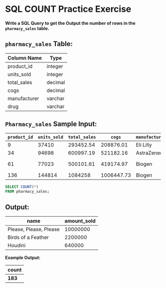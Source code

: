 # SQL COUNT Practice Exercise

#### Write a SQL Query to get the Output the number of rows in the `pharmacy_sales` table.

## `pharmacy_sales` Table:


| Column Name   | Type    |
|---------------|---------|
| product_id    | integer |
| units_sold    | integer |
| total_sales   | decimal |
| cogs          | decimal |
| manufacturer  | varchar |
| drug          | varchar |


## `Pharmacy_sales` Sample Input:


| `product_id` | `units_sold` | `total_sales` | `cogs`    | `manufacturer` | `drug`           |
|--------------|--------------|---------------|-----------|----------------|------------------|
| 9            | 37410        | 293452.54     | 208876.01 | Eli Lilly      | Zyprexa          |
| 34           | 94698        | 600997.19     | 521182.16 | AstraZeneca    | Surmontil        |
| 61           | 77023        | 500101.61     | 419174.97 | Biogen         | Varicose Relief  |
| 136          | 144814       | 1084258       | 1006447.73| Biogen         | Burkhart         |


``` sql
SELECT COUNT(*) 
FROM pharmacy_sales;
```

## Output:

| name                  | amount_sold |
|-----------------------|-------------|
| Please, Please, Please | 10000000    |
| Birds of a Feather     | 2200000     |
| Houdini                | 640000      |

**Example Output:**  

| **count** |
|-----------|
| **183**   |
